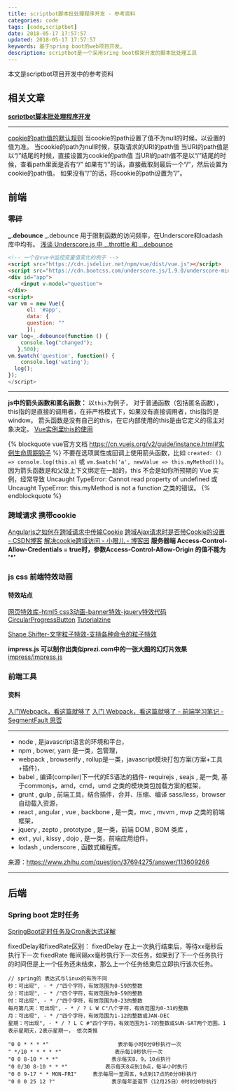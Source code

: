 ```yaml
---
title: scriptbot脚本批处理程序开发 - 参考资料
categories: code
tags: [code,scriptbot]
date: 2018-05-17 17:57:57
updated: 2018-05-17 17:57:57
keywords: 基于spring boot的web项目开发,
description: scriptbot是一个采用sring boot框架开发的脚本批处理工具
---
```


本文是scriptbot项目开发中的参考资料

## 相关文章

[**scriptbot脚本批处理程序开发**](/code/scriptbot/)

<!-- more -->

---

[cookie的path值的默认规则](https://blog.csdn.net/YECHWNG/article/details/45558677/)
当cookie的path设置了值不为null的时候，以设置的值为准。
当cookie的path为null时候，获取请求的URI的path值 
当URI的path值是以“/”结尾的时候，直接设置为cookie的path值
当URI的path值不是以“/”结尾的时候，查看path里面是否有“/” 
如果有“/”的话，直接截取到最后一个“/”，然后设置为cookie的path值。
如果没有“/”的话，将cookie的path设置为”/”。

## 前端

### 零碎

**_.debounce**
_.debounce 用于限制函数的访问频率，在Underscore和loadash库中均有。
[浅谈 Underscore.js 中 _.throttle 和 _.debounce](https://blog.coding.net/blog/the-difference-between-throttle-and-debounce-in-underscorejs)

```html
<!-- 一个在vue中监控变量值变化的例子 -->
<script src="https://cdn.jsdelivr.net/npm/vue/dist/vue.js"></script>
<script src="https://cdn.bootcss.com/underscore.js/1.9.0/underscore-min.js"></script>
<div id="app">
    <input v-model="question">
</div>
<script>
var vm = new Vue({
      el: '#app',
      data: {
      question: ""
      });
var log=_.debounce(function () {
    console.log("changed");
   },500);
vm.$watch('question', function() {
    console.log('wating');
  log();
});
</script>
```

---

**js中的箭头函数和匿名函数：**
以`this`为例子，
对于普通函数（包括匿名函数），this指的是直接的调用者，在非严格模式下，如果没有直接调用者，this指的是window。
箭头函数是没有自己的this，在它内部使用的this是由它定义的宿主对象决定。
[Vue实例里this的使用](https://majing.io/posts/10000005341170)

{% blockquote vue官方文档 https://cn.vuejs.org/v2/guide/instance.html#实例生命周期钩子 %}
不要在选项属性或回调上使用箭头函数，比如 `created: () => console.log(this.a)` 或 `vm.$watch('a', newValue => this.myMethod())`。因为箭头函数是和父级上下文绑定在一起的，this 不会是如你所预期的 Vue 实例，经常导致 Uncaught TypeError: Cannot read property of undefined 或 Uncaught TypeError: this.myMethod is not a function 之类的错误。
{% endblockquote %}

### 跨域请求 携带cookie

[Angularjs之如何在跨域请求中传输Cookie](https://blog.csdn.net/mygrilzhuyulin/article/details/52690129)
[跨域Ajax请求时是否带Cookie的设置 - CSDN博客](https://blog.csdn.net/wzl002/article/details/51441704)
[解决cookie跨域访问 - 小眼儿 - 博客园](https://www.cnblogs.com/hujunzheng/p/5744755.html)
**服务器端 Access-Control-Allow-Credentials = true时，参数Access-Control-Allow-Origin 的值不能为 '*'**

### js css 前端特效动画

#### 特效站点

[网页特效库-html5 css3动画-banner特效-jquery特效代码](http://www.5iweb.com.cn/)
[CircularProgressButton](https://tympanus.net/Tutorials/CircularProgressButton/)
[Tutorialzine](https://tutorialzine.com/)

[Shape Shifter-文字粒子特效-支持各种命令的粒子特效](http://www.kennethcachia.com/shape-shifter/)

**impress.js 可以制作出类似prezi.com中的一张大图的幻灯片效果**
[impress/impress.js](https://github.com/impress/impress.js)

### 前端工具

#### 资料

[入门Webpack，看这篇就够了](https://www.jianshu.com/p/42e11515c10f)
[入门 Webpack，看这篇就够了 - 前端学习笔记 - SegmentFault 思否](https://segmentfault.com/a/1190000006178770)

---

- node , 是javascript语言的环境和平台，
- npm , bower, yarn 是一类，包管理，
- webpack , browserify , rollup是一类，javascript模块打包方案(方案+工具+插件)，
- babel , 编译(compiler)下一代的ES语法的插件- requirejs , seajs , 是一类, 基于commonjs，amd，cmd，umd 之类的模块类包加载方案的框架，
- grunt , gulp , 前端工具，结合插件，合并、压缩、编译 sass/less，browser 自动载入资源，
- react , angular , vue , backbone , 是一类，mvc , mvvm , mvp 之类的前端框架，
- jquery , zepto , prototype , 是一类，前端 DOM , BOM 类库 ，
- ext , yui , kissy , dojo , 是一类，前端应用组件，
- lodash , underscore , 函数式编程库。

来源：https://www.zhihu.com/question/37694275/answer/113609266

---

## 后端

### Spring boot 定时任务

[SpringBoot定时任务及Cron表达式详解](https://blog.csdn.net/ninifengs/article/details/77141240)

fixedDelay和fixedRate区别：
fixedDelay 在上一次执行结束后，等待xx毫秒后执行下一次
fixedRate 每间隔xx毫秒执行下一次任务，如果到了下一个任务执行的时间但是上一个任务还未结束，那么上一个任务结束后立即执行该次任务。

```cron crontab表达式
// spring的 表达式与linux的有所不同
秒：可出现", - * /"四个字符，有效范围为0-59的整数
分：可出现", - * /"四个字符，有效范围为0-59的整数
时：可出现", - * /"四个字符，有效范围为0-23的整数
每月第几天：可出现", - * / ? L W C"八个字符，有效范围为0-31的整数
月：可出现", - * /"四个字符，有效范围为1-12的整数或JAN-DEC
星期：可出现", - * / ? L C #"四个字符，有效范围为1-7的整数或SUN-SAT两个范围。1表示星期天，2表示星期一， 依次类推

"0 0 * * * *"                      表示每小时0分0秒执行一次
" */10 * * * * *"                 表示每10秒执行一次
"0 0 8-10 * * *"                 表示每天8，9，10点执行
"0 0/30 8-10 * * *"            表示每天8点到10点，每半小时执行
"0 0 9-17 * * MON-FRI"     表示每周一至周五，9点到17点的0分0秒执行
"0 0 0 25 12 ?"                  表示每年圣诞节（12月25日）0时0分0秒执行
```